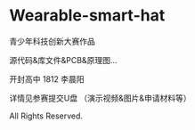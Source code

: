 # Wearable-smart-hat
青少年科技创新大赛作品

源代码&库文件&PCB&原理图...

开封高中 1812 李晨阳

详情见参赛提交U盘 （演示视频&图片&申请材料等）

All Rights Reserved.

